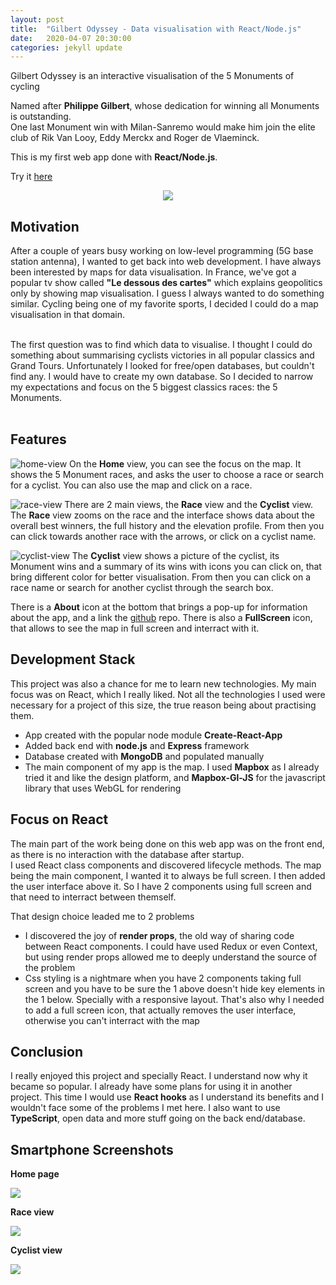 ```yaml
---
layout: post
title:  "Gilbert Odyssey - Data visualisation with React/Node.js"
date:   2020-04-07 20:30:00
categories: jekyll update
---
```


Gilbert Odyssey is an interactive visualisation of the 5 Monuments of cycling<br/>

Named after **Philippe Gilbert**, whose dedication for winning all Monuments is outstanding.<br/>
One last Monument win with Milan-Sanremo would make him join the elite club of Rik Van Looy, 
Eddy Merckx and Roger de Vlaeminck.<br/>

This is my first web app done with **React/Node.js**.

Try it [here](https://www.gilbertodyssey.com)

<p align="center">
<img src="https://github.com/florianmainguy/florianmainguy.github.io/blob/master/assets/gilbert-odyssey/gilbert-odyssey.gif?raw=true">
</p>

## Motivation

After a couple of years busy working on low-level programming (5G base station antenna), I wanted to get back into 
web development. I have always been interested by maps for data visualisation. In France, we've got a popular tv show 
called **"Le dessous des cartes"** which explains geopolitics only by showing map visualisation. I guess I always wanted to 
do something similar. Cycling being one of my favorite sports, I decided I could do a map visualisation in that domain.
<br/><br/>

The first question was to find which data to visualise. I thought I could do something about summarising cyclists victories in 
all popular classics and Grand Tours. Unfortunately I looked for free/open databases, but couldn't find any. I would have to create my own database. So I decided to narrow my expectations and focus on the 5 biggest classics races: the 5 Monuments.
<br/><br/>

## Features

![home-view](https://github.com/florianmainguy/florianmainguy.github.io/blob/master/assets/gilbert-odyssey/Home-laptop.png?raw=true)
On the **Home** view, you can see the focus on the map. It shows the 5 Monument races, and asks the user to choose a race or search for a cyclist. You can also use the map and click on a race.

![race-view](https://github.com/florianmainguy/florianmainguy.github.io/blob/master/assets/gilbert-odyssey/Race2-laptop.png?raw=true)
There are 2 main views, the **Race** view and the **Cyclist** view. The **Race** view zooms on the race and the interface shows data about the overall best winners, the full history and the elevation profile. From then you can click towards another race with the arrows, or click on a cyclist name.

![cyclist-view](https://github.com/florianmainguy/florianmainguy.github.io/blob/master/assets/gilbert-odyssey/Cyclist-laptop.png?raw=true)
The **Cyclist** view shows a picture of the cyclist, its Monument wins and a summary of its wins with icons you can click on, that bring different color for better visualisation. From then you can click on a race name or search for another cyclist through the search box.

There is a **About** icon at the bottom that brings a pop-up for information about the app, and a link the [github](https://github.com/florianmainguy/gilbert-odyssey) repo.
There is also a **FullScreen** icon, that allows to see the map in full screen and interract with it.

## Development Stack

This project was also a chance for me to learn new technologies. My main focus was on React, which I really liked. Not all the technologies I used were necessary for a project of this size, the true reason being about practising them.
- App created with the popular node module **Create-React-App**
- Added back end with **node.js** and **Express** framework
- Database created with **MongoDB** and populated manually
- The main component of my app is the map. I used **Mapbox** as I already tried it and like the design platform, and **Mapbox-Gl-JS** for the javascript library that uses WebGL for rendering

## Focus on React

The main part of the work being done on this web app was on the front end, as there is no interaction with the database after startup.<br/>
I used React class components and discovered lifecycle methods. The map being the main component, I wanted it to always be full screen. I then added the user interface above it. So I have 2 components using full screen and that need to interract between themself.

That design choice leaded me to 2 problems
- I discovered the joy of **render props**, the old way of sharing code between React components. I could have used Redux or even Context, but using render props allowed me to deeply understand the source of the problem
- Css styling is a nightmare when you have 2 components taking full screen and you have to be sure the 1 above doesn't hide key elements in the 1 below. Specially with a responsive layout. That's also why I needed to add a full screen icon, that actually removes the user interface, otherwise you can't interract with the map

## Conclusion

I really enjoyed this project and specially React. I understand now why it became so popular. I already have some plans for using it in another project. This time I would use **React hooks** as I understand its benefits and I wouldn't face some of the problems I met here. I also want to use **TypeScript**, open data and more stuff going on the back end/database.

## Smartphone Screenshots
**Home page**
<div class="wraptocenter">
<img src="https://github.com/florianmainguy/florianmainguy.github.io/blob/master/assets/gilbert-odyssey/Home-smartphone.png?raw=true" style="min-width:0;max-width:100%;box-shadow:0">
</div>

**Race view**
<div class="wraptocenter">
<img src="https://github.com/florianmainguy/florianmainguy.github.io/blob/master/assets/gilbert-odyssey/Race-smartphone.png?raw=true" style="min-width:0;max-width:100%;box-shadow:0">
</div>

**Cyclist view**
<div class="wraptocenter">
<img src="https://github.com/florianmainguy/florianmainguy.github.io/blob/master/assets/gilbert-odyssey/Cyclist-smartphone.png?raw=true" style="min-width:0;max-width:100%;box-shadow:0">
</div>